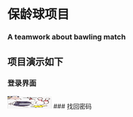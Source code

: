 # 保龄球项目
### A teamwork about bawling match
## 项目演示如下
### 登录界面
<img src="https://github.com/ccarmellia/Ball-Scrolling/blob/master/imgs/login.png" alt="登录" width="100" height="30"  />
### 找回密码

